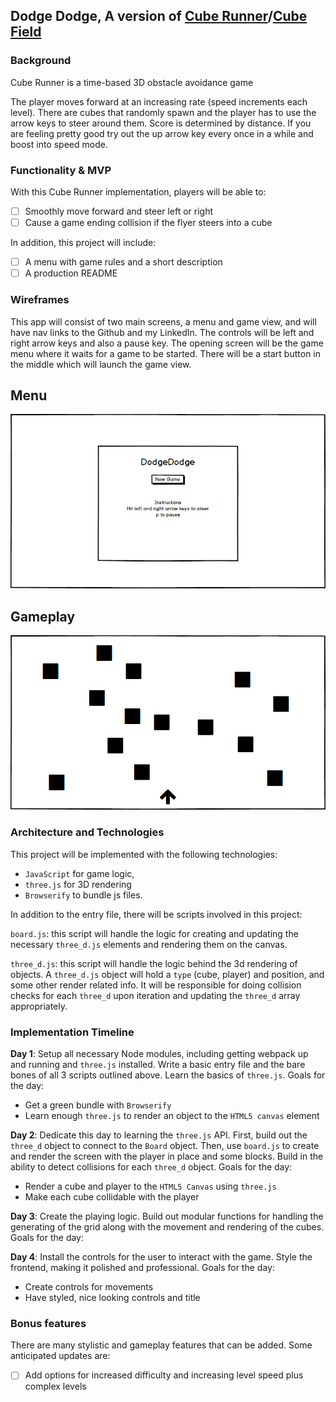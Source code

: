 ## Dodge Dodge, A version of [Cube Runner](https://itunes.apple.com/us/app/cube-runner/id284596345?mt=8)/[Cube Field](https://framegames.weebly.com/cube-runner.html)

### Background

Cube Runner is a time-based 3D obstacle avoidance game

The player moves forward at an increasing rate (speed increments each level). There are cubes that randomly spawn and the player has to use the arrow keys to steer around them. Score is determined by distance. If you are feeling pretty good try out the up arrow key every once in a while and boost into speed mode.

### Functionality & MVP  

With this Cube Runner implementation, players will be able to:

- [ ] Smoothly move forward and steer left or right
- [ ] Cause a game ending collision if the flyer steers into a cube

In addition, this project will include:

- [ ] A menu with game rules and a short description
- [ ] A production README

### Wireframes

This app will consist of two main screens, a menu and game view, and will have nav links to the Github and my LinkedIn. The controls will be left and right arrow keys and also a pause key. The opening screen will be the game menu where it waits for a game to be started. There will be a start button in the middle which will launch the game view.

## Menu
![wireframes](https://github.com/DaltheCow/DodgeDodge/blob/master/images/DodgeDodgeMenu.png)


## Gameplay
![wireframes](https://github.com/DaltheCow/DodgeDodge/blob/master/images/DodgeDodgeGame.png)


### Architecture and Technologies

This project will be implemented with the following technologies:

- `JavaScript` for game logic,
- `three.js` for 3D rendering
- `Browserify` to bundle js files.

In addition to the entry file, there will be scripts involved in this project:

`board.js`: this script will handle the logic for creating and updating the necessary `three_d.js` elements and rendering them on the canvas.

`three_d.js`: this script will handle the logic behind the 3d rendering of objects. A `three_d.js` object will hold a `type` (cube, player) and position, and some other render related info.  It will be responsible for doing collision checks for each `three_d` upon iteration and updating the `three_d` array appropriately.

### Implementation Timeline

**Day 1**: Setup all necessary Node modules, including getting webpack up and running and `three.js` installed. Write a basic entry file and the bare bones of all 3 scripts outlined above.  Learn the basics of `three.js`.  Goals for the day:

- Get a green bundle with `Browserify`
- Learn enough `three.js` to render an object to the `HTML5 canvas` element

**Day 2**: Dedicate this day to learning the `three.js` API.  First, build out the `three_d` object to connect to the `Board` object.  Then, use `board.js` to create and render the screen with the player in place and some blocks. Build in the ability to detect collisions for each `three_d` object.  Goals for the day:

- Render a cube and player to the `HTML5 Canvas` using `three.js`
- Make each cube collidable with the player

**Day 3**: Create the playing logic. Build out modular functions for handling the generating of the grid along with the movement and rendering of the cubes. Goals for the day:

**Day 4**: Install the controls for the user to interact with the game.  Style the frontend, making it polished and professional.  Goals for the day:

- Create controls for movements
- Have styled, nice looking controls and title

### Bonus features

There are many stylistic and gameplay features that can be added.  Some anticipated updates are:

- [ ] Add options for increased difficulty and increasing level speed plus complex levels
